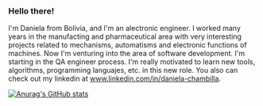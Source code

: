 ### Hello there! 

I'm Daniela from Bolivia, and I'm an alectronic engineer. I worked many years in the manufacting and pharmaceutical area with very interesting projects related to mechanisms, automatisms and electronic functions of machines. Now I'm venturing into the area of software development. I'm starting in the QA engineer process. I'm really motivated to learn new tools, algorithms, programming languajes, etc. in this new role. You also can check out my linkedin at www.linkedin.com/in/daniela-chambilla.

[![Anurag's GitHub stats](https://github-readme-stats.vercel.app/api?username=danielachambilla)](https://github.com/anuraghazra/github-readme-stats)
